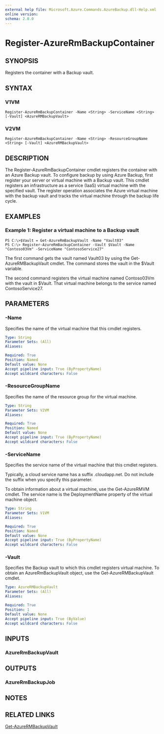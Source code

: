 ```yaml
---
external help file: Microsoft.Azure.Commands.AzureBackup.dll-Help.xml
online version: 
schema: 2.0.0
---
```


# Register-AzureRmBackupContainer
## SYNOPSIS
Registers the container with a Backup vault.

## SYNTAX

### V1VM
```
Register-AzureRmBackupContainer -Name <String> -ServiceName <String> [-Vault] <AzureRMBackupVault>
```

### V2VM
```
Register-AzureRmBackupContainer -Name <String> -ResourceGroupName <String> [-Vault] <AzureRMBackupVault>
```

## DESCRIPTION
The Register-AzureRmBackupContainer cmdlet registers the container with an Azure Backup vault.
To configure backup by using Azure Backup, first register your server or virtual machine with a Backup vault.
This cmdlet registers an infrastructure as a service (IaaS) virtual machine with the specified vault.
The register operation associates the Azure virtual machine with the backup vault and tracks the virtual machine through the backup life cycle.

## EXAMPLES

### Example 1: Register a virtual machine to a Backup vault
```
PS C:\>$Vault = Get-AzureRmBackupVault -Name "Vault03"
PS C:\> Register-AzureRmBackupContainer -Vault $Vault -Name "Contoso03Vm" -ServiceName "ContosoService27"
```

The first command gets the vault named Vault03 by using the Get-AzureRMBackupVault cmdlet.
The command stores the vault in the $Vault variable.

The second command registers the virtual machine named Contoso03Vm with the vault in $Vault.
That virtual machine belongs to the service named ContosoService27.

## PARAMETERS

### -Name
Specifies the name of the virtual machine that this cmdlet registers.

```yaml
Type: String
Parameter Sets: (All)
Aliases: 

Required: True
Position: Named
Default value: None
Accept pipeline input: True (ByPropertyName)
Accept wildcard characters: False
```

### -ResourceGroupName
Specifies the name of the resource group for the virtual machine.

```yaml
Type: String
Parameter Sets: V2VM
Aliases: 

Required: True
Position: Named
Default value: None
Accept pipeline input: True (ByPropertyName)
Accept wildcard characters: False
```

### -ServiceName
Specifies the service name of the virtual machine that this cmdlet registers.

Typically, a cloud service name has a suffix .cloudapp.net.
Do not include the suffix when you specify this parameter.

To obtain information about a virtual machine, use the Get-AzureRMVM cmdlet.
The service name is the DeploymentName property of the virtual machine object.

```yaml
Type: String
Parameter Sets: V1VM
Aliases: 

Required: True
Position: Named
Default value: None
Accept pipeline input: True (ByPropertyName)
Accept wildcard characters: False
```

### -Vault
Specifies the Backup vault to which this cmdlet registers virtual machine.
To obtain an AzureRmBackupVault object, use the Get-AzureRMBackupVault cmdlet.

```yaml
Type: AzureRMBackupVault
Parameter Sets: (All)
Aliases: 

Required: True
Position: 1
Default value: None
Accept pipeline input: True (ByValue)
Accept wildcard characters: False
```

## INPUTS

### AzureRmBackupVault

## OUTPUTS

### AzureRmBackupJob

## NOTES

## RELATED LINKS

[Get-AzureRMBackupVault]()

